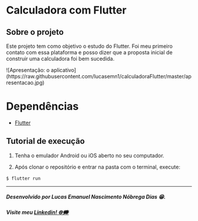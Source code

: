 # Calculadora com Flutter

## Sobre o projeto
Este projeto tem como objetivo o estudo do Flutter. Foi meu primeiro contato com essa plataforma e posso dizer que a proposta inicial de construir uma calculadora foi bem sucedida.

<div class='center'>
![Apresentação: o aplicativo](https://raw.githubusercontent.com/lucasemn1/calculadoraFlutter/master/apresentacao.jpg)
</div>

# Dependências

* [Flutter](https://flutter.dev/docs/get-started/install)

## Tutorial de execução

1. Tenha o emulador Android ou iOS aberto no seu computador.

2. Após clonar o repositório e entrar na pasta com o terminal, execute:
```
$ flutter run
```

<hr/>

##### Desenvolvido por Lucas Emanuel Nascimento Nóbrega Dias 😁.
##### Visite meu [Linkedin! 🌐🗯](https://www.linkedin.com/in/lucas-emn/) 